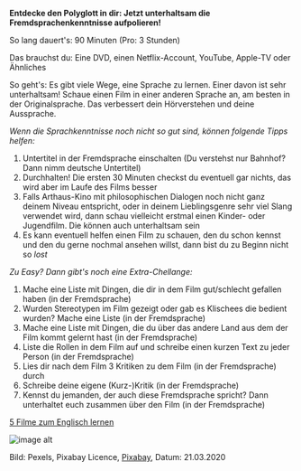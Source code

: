 **Entdecke den Polyglott in dir: Jetzt unterhaltsam die Fremdsprachenkenntnisse aufpolieren!**

So lang dauert's: 90 Minuten (Pro: 3 Stunden)

Das brauchst du: Eine DVD, einen Netflix-Account, YouTube, Apple-TV oder Ähnliches

So geht's: Es gibt viele Wege, eine Sprache zu lernen. Einer davon ist sehr unterhaltsam! Schaue einen Film in einer anderen Sprache an, am besten in der Originalsprache. Das verbessert dein Hörverstehen und deine Aussprache. 

*Wenn die Sprachkenntnisse noch nicht so gut sind, können folgende Tipps helfen:*
1. Untertitel in der Fremdsprache einschalten (Du verstehst nur Bahnhof? Dann nimm deutsche Untertitel)
1. Durchhalten! Die ersten 30 Minuten checkst du eventuell gar nichts, das wird aber im Laufe des Films besser 
1. Falls Arthaus-Kino mit philosophischen Dialogen noch nicht ganz deinem Niveau entspricht, oder in deinem Lieblingsgenre sehr viel Slang verwendet wird, dann schau vielleicht erstmal einen Kinder- oder Jugendfilm. Die können auch unterhaltsam sein
1. Es kann eventuell helfen einen Film zu schauen, den du schon kennst und den du gerne nochmal ansehen willst, dann bist du zu Beginn nicht so *lost*

*Zu Easy? Dann gibt's noch eine Extra-Chellange:* 
1. Mache eine Liste mit Dingen, die dir in dem Film gut/schlecht gefallen haben (in der Fremdsprache)
1. Wurden Stereotypen im Film gezeigt oder gab es Klischees die bedient wurden? Mache eine Liste (in der Fremdsprache)
1. Mache eine Liste mit Dingen, die du über das andere Land aus dem der Film kommt gelernt hast (in der Fremdsprache)
1. Liste die Rollen in dem Film auf und schreibe einen kurzen Text zu jeder Person (in der Fremdsprache)
1. Lies dir nach dem Film 3 Kritiken zu dem Film (in der Fremdsprache) durch
1. Schreibe deine eigene (Kurz-)Kritik (in der Fremdsprache)
1. Kennst du jemanden, der auch diese Fremdsprache spricht? Dann unterhaltet euch zusammen über den Film (in der Fremdsprache)

[5 Filme zum Englisch lernen](https://abi.unicum.de/schule-a-z/lernen/die-5-besten-filme-zum-englischlernen) 

![image alt](https://cdn.pixabay.com/photo/2016/11/29/07/29/art-1868101_1280.jpg)

Bild: Pexels, Pixabay Licence, [Pixabay](https://pixabay.com/photos/art-business-calligraphy-1868101/), Datum: 21.03.2020

